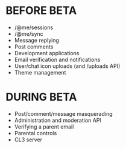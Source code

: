 # BEFORE BETA
- /@me/sessions
- /@me/sync
- Message replying
- Post comments
- Development applications
- Email verification and notifications
- User/chat icon uploads (and /uploads API)
- Theme management

# DURING BETA
- Post/comment/message masquerading
- Administration and moderation API
- Verifying a parent email
- Parental controls
- CL3 server
